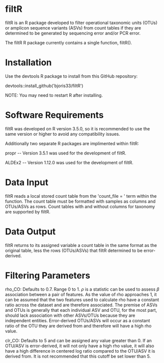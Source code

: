 # filtR
filtR is an R package developed to filter operational taxonomic units (OTUs) or amplicon sequence variants (ASVs) from count tables if they are determined to be generated by sequencing error and/or PCR error.

The filtR R package currently contains a single function, filtR().

# Installation 
Use the devtools R package to install from this GitHub repository:

devtools::install_github('bjoris33/filtR')

NOTE: You may need to restart R after installing.

# Software Requirements
filtR was developed on R version 3.5.0, so it is recommended to use the same version or higher to avoid any compatibility issues.

Additionally two separate R packages are implimented within filtR:

propr -- Version 3.5.1 was used for the development of filtR.

ALDEx2 -- Version 1.12.0 was used for the development of filtR.

# Data Input
filtR reads a local stored count table from the 'count_file = ' term within the function. The count table must be formatted with samples as columns and OTUs/ASVs as rows. Count tables with and without columns for taxonomy are supported by filtR.

# Data Output
filtR returns to its assigned variable a count table in the same format as the original table, less the rows (OTUs/ASVs) that filtR determined to be error-derived. 

# Filtering Parameters
rho_CO: Defaults to 0.7. Range 0 to 1. $\rho$ is a statistic can be used to assess $\beta$ association between a pair of features. As the value of rho approaches 1, it can be assumed that the two features used to calculate rho have a constant ratio across the dataset and are therefore associated. The premise of ASVs and OTUs is generally that each individual ASV and OTU, for the most part, should lack association with other ASVs/OTUs because they are independent entities. Error-derived OTUs/ASVs will occur as a constant ratio of the OTU they are derived from and therefore will have a high rho value.

clr_CO: Defaults to 5 and can be assigned any value greater than 0. If an OTU/ASV is error-derived, it will not only have a high rho value, it will also have a high difference in centered log ratio compared to the OTU/ASV it is derived from. It is not recommended that this cutoff be set lower than 5.
